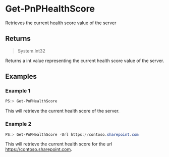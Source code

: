 # Get-PnPHealthScore
Retrieves the current health score value of the server
## Returns
>System.Int32

Returns a int value representing the current health score value of the server.

## Examples

### Example 1
```powershell
PS:> Get-PnPHealthScore
```
This will retrieve the current health score of the server.

### Example 2
```powershell
PS:> Get-PnPHealthScore -Url https://contoso.sharepoint.com
```
This will retrieve the current health score for the url https://contoso.sharepoint.com.
